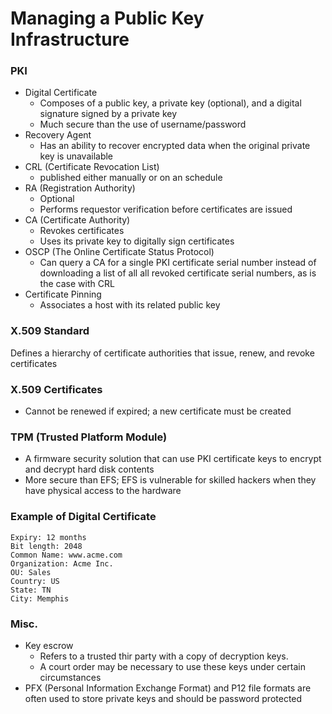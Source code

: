 # Managing a Public Key Infrastructure
### PKI
* Digital Certificate
  * Composes of a public key, a private key (optional), and a digital signature signed by a private key
  * Much secure than the use of username/password
* Recovery Agent
  * Has an ability to recover encrypted data when the original private key is unavailable
* CRL (Certificate Revocation List)
  * published either manually or on an schedule
* RA (Registration Authority)
  * Optional
  * Performs requestor verification before certificates are issued
* CA (Certificate Authority)
  * Revokes certificates
  * Uses its private key to digitally sign certificates
* OSCP (The Online Certificate Status Protocol)
  * Can query a CA for a single PKI certificate serial number instead of downloading a list of all all revoked certificate serial numbers, as is the case with CRL
* Certificate Pinning
  * Associates a host with its related public key
  
### X.509 Standard
Defines a hierarchy of certificate authorities that issue, renew, and revoke certificates
  
### X.509 Certificates
* Cannot be renewed if expired; a new certificate must be created

### TPM (Trusted Platform Module)
* A firmware security solution that can use PKI certificate keys to encrypt and decrypt hard disk contents
* More secure than EFS; EFS is vulnerable for skilled hackers when they have physical access to the hardware

### Example of Digital Certificate
```
Expiry: 12 months
Bit length: 2048
Common Name: www.acme.com
Organization: Acme Inc.
OU: Sales
Country: US
State: TN
City: Memphis
```
  
### Misc.
* Key escrow
  * Refers to a trusted thir party with a copy of decryption keys.
  * A court order may be necessary to use these keys under certain circumstances
* PFX (Personal Information Exchange Format) and P12 file formats are often used to store private keys and should be password protected


